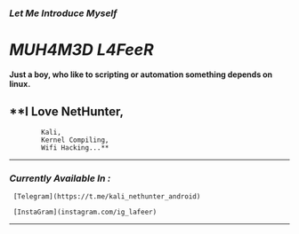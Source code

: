 ### ***Let Me Introduce Myself***

# ***MUH4M3D L4FeeR***

**Just a boy, who like to scripting or automation something 
depends on linux.**

## **I Love NetHunter,
            Kali,
            Kernel Compiling,
            Wifi Hacking...**


* * * 
### *Currently Available In :*

     [Telegram](https://t.me/kali_nethunter_android)

     [InstaGram](instagram.com/ig_lafeer)

* * *
